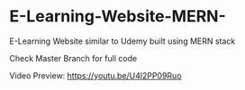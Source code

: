 # E-Learning-Website-MERN-
E-Learning Website similar to Udemy built using MERN stack

Check Master Branch for full code

Video Preview: https://youtu.be/U4l2PP09Ruo
